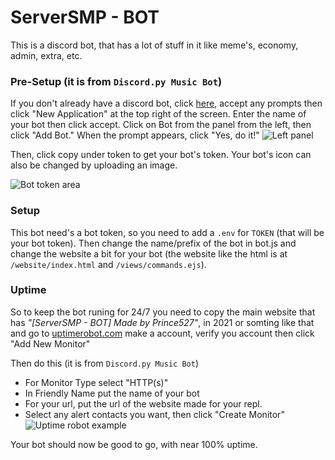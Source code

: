 # ServerSMP - BOT

This is a discord bot, that has a lot of stuff in it like meme's, economy, admin, extra, etc.

### Pre-Setup (it is from ```Discord.py Music Bot```)

If you don't already have a discord bot, click [here](https://discordapp.com/developers/), accept any prompts then click "New Application" at the top right of the screen.  Enter the name of your bot then click accept.  Click on Bot from the panel from the left, then click "Add Bot."  When the prompt appears, click "Yes, do it!"
![Left panel](https://i.imgur.com/hECJYWK.png)


Then, click copy under token to get your bot's token. Your bot's icon can also be changed by uploading an image.

![Bot token area](https://i.imgur.com/da0ktMC.png)


### Setup

This bot need's a bot token, so you need to add a ```.env``` for ```TOKEN``` (that will be your bot token). Then change the name/prefix of the bot in bot.js and change the website a bit for your bot (the website like the html is at ```/website/index.html``` and ```/views/commands.ejs```).

### Uptime

So to keep the bot runing for 24/7 you need to copy the main website that has *"[ServerSMP - BOT] Made by Prince527"*, in 2021 or somting like that and go to [uptimerobot.com](https://uptimerobot.com/) make a account, verify you account then click "Add New Monitor"

Then do this (it is from ```Discord.py Music Bot```)

+ For Monitor Type select "HTTP(s)"
+ In Friendly Name put the name of your bot
+ For your url, put the url of the website made for your repl.
+ Select any alert contacts you want, then click "Create Monitor"
![Uptime robot example](https://i.imgur.com/Qd9LXEy.png)


Your bot should now be good to go, with near 100% uptime.
